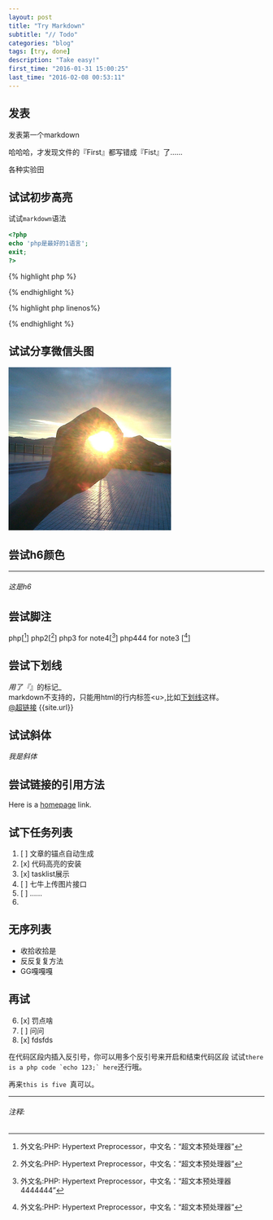 ```yaml
---
layout: post
title: "Try Markdown"
subtitle: "// Todo"
categories: "blog"
tags: [try, done]
description: "Take easy!"
first_time: "2016-01-31 15:00:25"
last_time: "2016-02-08 00:53:11"
---
```


## 发表

发表第一个markdown

哈哈哈，才发现文件的『First』都写错成『Fist』了……

各种实验田

## 试试初步高亮

试试`markdown`语法

```php
<?php
echo 'php是最好的1语言';
exit;
?>
```

{% highlight php %}
<?php
echo 'fafa';
// Todo
function a() {
    exit('heee');
}
?>
{% endhighlight %}

{% highlight php linenos%}
<?php
echo 'fafa';
// Todo
function a() {
    exit('heee');
}
?>
{% endhighlight %}

## 试试分享微信头图

![wx题图](/img/wx_share_default.jpg "wxshare")

## 尝试h6颜色
---

###### 这是h6

## 尝试脚注

php[[^1]]
php2[[^note2]]
php3 for note4[[^note4]]
php444 for note3 [[^note3]]

## 尝试下划线

_用了『_』的标记_  
markdown不支持的，只能用html的行内标签\<u\>,比如<u>下划线</u>这样。  
[@超链接](http://bluebiu.com)
{{site.url}}

## 试试斜体

_我是斜体_

## 尝试链接的引用方法
Here is a [homepage][link1] link.

## 试下任务列表

1. [ ] 文章的锚点自动生成
2. [x] 代码高亮的安装
3. [x] tasklist展示
4. [ ] 七牛上传图片接口
5. [ ] ……
6. 

## 无序列表

* 收拾收拾是
* 反反复复方法
* GG嘎嘎嘎

## 再试

6. [x] 罚点啥
9. [ ] 问问
10. [x] fdsfds

在代码区段内插入反引号，你可以用多个反引号来开启和结束代码区段
试试``there is a php code `echo 123;` here``还行哦。  

再来`````this is five `````真可以。


---

###### 注释:
[^1]: 外文名:PHP: Hypertext Preprocessor，中文名：“超文本预处理器”
[^note2]: 外文名:PHP: Hypertext Preprocessor，中文名：“超文本预处理器”
[^note4]: 外文名:PHP: Hypertext Preprocessor，中文名：“超文本预处理器4444444”
[^note3]: 外文名:PHP: Hypertext Preprocessor，中文名：“超文本预处理器”

[link1]: http://bluebiu.com "biubiu's blog"
